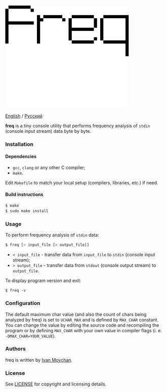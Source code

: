 ![freq](logo.png#gh-light-mode-only)
![freq](logo-dark.png#gh-dark-mode-only)

[English](README.md) / [Русский](README-RU.md)

**freq** is a tiny console utility that performs frequency analysis of `stdin` (console input stream) data byte by byte.

### Installation

#### Dependencies

* `gcc`, `clang` or any other C compiler;
* `make`.

Edit `Makefile` to match your local setup (compilers, libraries, etc.) if need.

#### Build instructions

```bash
$ make
$ sudo make install
```

### Usage

To perform frequency analysis of `stdin` data:

```bash
$ freq [< input_file [> output_file]]
```

* `< input_file` - transfer data from `input_file` to `stdin` (console input stream);
* `> output_file` - transfer data from `stdout` (console output stream) to `output_file`.

To display program version and exit:

```
$ freq -v
```

### Configuration

The default maximum char value (and also the count of chars being analyzed by freq) is set to `UCHAR_MAX` and is defined by `MAX_CHAR` constant. You can change the value by editing the source code and recompiling the program or by defining `MAX_CHAR` with your own value in compiler flags (i. e. `-DMAX_CHAR=YOUR_VALUE`).

### Authors

freq is written by [Ivan Movchan](https://github.com/ivan-movchan).

### License

See [LICENSE](LICENSE) for copyright and licensing details.
